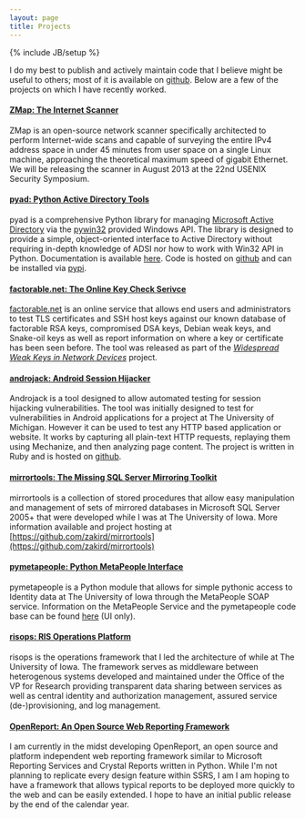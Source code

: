 ```yaml
---
layout: page
title: Projects
---
```

{% include JB/setup %}

I do my best to publish and actively maintain code that I believe might be useful to others; most of it is available on [github](https://github.com/zakird). Below are a few of the projects on which I have recently worked.

#### [ZMap: The Internet Scanner]()
ZMap is an open-source network scanner specifically architected to perform Internet-wide scans and capable of surveying the entire IPv4 address space in under 45 minutes from user space on a single Linux machine, approaching the theoretical maximum speed of gigabit Ethernet. We will be releasing the scanner in August 2013 at the 22nd USENIX Security Symposium.

#### [pyad: Python Active Directory Tools](https://zakird.com/pyad)
pyad is a comprehensive Python library for managing [Microsoft Active Directory](http://www.microsoft.com/en-us/server-cloud/windows-server/active-directory.aspx) via the [pywin32](sourceforge.net/projects/pywin32) provided Windows API. The library is designed to provide a simple, object-oriented interface to Active Directory without requiring in-depth knowledge of ADSI nor how to work with Win32 API in Python. Documentation is available [here](https://zakird.com/pyad). Code is hosted on [github](https://github.com/zakird/pyad) and can be installed via [pypi](http://pypi.python.org/pypi/pyad). 

#### [factorable.net: The Online Key Check Serivce](https://factorable.net/keycheck.html)
[factorable.net](https://factorable.net/keycheck.html) is an online service that allows end users and administrators to test TLS certificates and SSH host keys against our known database of factorable RSA keys, compromised DSA keys, Debian weak keys, and Snake-oil keys as well as report information on where a key or certificate has been seen before. The tool was released as part of the [<i>Widespread Weak Keys in Network Devices</i>](https://factorable.net) project.

#### [androjack: Android Session Hijacker](https://github.com/zakird/androjack)
Androjack is a tool designed to allow automated testing for session hijacking vulnerabilities. The tool was initially designed to test for vulnerabilities in Android applications for a project at The University of Michigan. However it can be used to test any HTTP based application or website. It works by capturing all plain-text HTTP requests, replaying them using Mechanize, and then analyzing page content. The project is written in Ruby and is hosted on [github](https://github.com/zakird/androjack).
  
#### [mirrortools: The Missing SQL Server Mirroring Toolkit](https://github.com/zakird/mirrortools)
mirrortools is a collection of stored procedures that allow easy manipulation and management of sets of mirrored databases in Microsoft SQL Server 2005+ that were developed while I was at The University of Iowa. More information available and project hosting at [https://github.com/zakird/mirrortools](https://github.com/zakird/mirrortools)
  
#### [pymetapeople: Python MetaPeople Interface](https://groupshare.uiowa.edu/projects/identity)
pymetapeople is a Python module that allows for simple pythonic access to Identity data at The University of Iowa through the MetaPeople SOAP service. Information on the MetaPeople Service and the pymetapeople code base can be found [here](https://groupshare.uiowa.edu/projects/identity) (UI only).

#### [risops: RIS Operations Platform]()
risops is the operations framework that I led the architecture of while at The University of Iowa. The framework serves as middleware between heterogenous systems developed and maintained under the Office of the VP for Research providing transparent data sharing between services as well as central identity and authorization management, assured service (de-)provisioning, and log management.

#### [OpenReport: An Open Source Web Reporting Framework](#)
I am currently in the midst developing OpenReport, an open source and platform independent web reporting framework similar to Microsoft Reporting Services and Crystal Reports written in Python. While I'm not planning to replicate every design feature within SSRS, I am I am hoping to have a framework that allows typical reports to be deployed more quickly to the web and can be easily extended. I hope to have an initial public release by the end of the calendar year.
